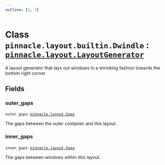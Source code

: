 ```yaml
---
outline: [2, 3]
---
```


# Class `pinnacle.layout.builtin.Dwindle` : <code><a href="/lua-reference/0.1.0-beta.1/classes/pinnacle.layout.LayoutGenerator">pinnacle.layout.LayoutGenerator</a></code>


A layout generator that lays out windows in a shrinking fashion towards the bottom right corner.

## Fields

### outer_gaps

`outer_gaps`: <code><a href="/lua-reference/0.1.0-beta.1/aliases/pinnacle.layout.Gaps">pinnacle.layout.Gaps</a></code>

The gaps between the outer container and this layout.

### inner_gaps

`inner_gaps`: <code><a href="/lua-reference/0.1.0-beta.1/aliases/pinnacle.layout.Gaps">pinnacle.layout.Gaps</a></code>

The gaps between windows within this layout.


